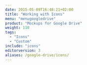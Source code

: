 ```yaml
---
date: 2015-05-09T16:48:21+02:00
title: "Working with Icons"
menu: "menugoogledrive"
product: "Mockups for Google Drive"
weight: 110
tags:
  - "Icons"
  - "Custom"
include: "icons"
editorversion: 3
aliases: /google-drive/icons/
---
```

